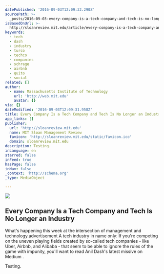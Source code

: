 ```yaml
---
datePublished: '2016-09-03T12:09:32.290Z'
sourcePath: >-
  _posts/2016-09-03-every-company-is-a-tech-company-and-tech-is-no-longer-an-ind.md
isBasedOnUrl: >-
  http://sloanreview.mit.edu/article/every-company-is-a-tech-company-and-tech-is-no-longer-an-industry/
keywords:
  - tech
  - dash
  - industry
  - turco
  - techco
  - companies
  - schrage
  - airbnb
  - quito
  - social
related: []
author:
  - name: Massachusetts Institute of Technology
    url: 'http://web.mit.edu'
    avatar: {}
via: {}
dateModified: '2016-09-03T12:09:31.958Z'
title: Every Company Is a Tech Company and Tech Is No Longer an Industry
app_links: []
publisher:
  url: 'http://sloanreview.mit.edu'
  name: MIT Sloan Management Review
  favicon: 'http://sloanreview.mit.edu/static/favicon.ico'
  domain: sloanreview.mit.edu
description: Testing.
inLanguage: en
starred: false
inFeed: true
hasPage: false
inNav: false
_context: 'http://schema.org'
_type: MediaObject

---
```

<article style=""><img src="https://imgflo.herokuapp.com/graph/2b2431f8e7ba7b0/628d0c0e52eb9ad2154d7bfdedaa9e15/noop.jpg?input=http%3A%2F%2Fsloanreview.mit.edu%2Fcontent%2Fuploads%2F2016%2F08%2FFR-TS-Tech-Industry-1200x627-1200x600.jpg" /><h1>Every Company Is a Tech Company and Tech Is No Longer an Industry</h1><p>What's happening this week at the intersection of management and technology.advertisement A tech industry in name only: If you're competing on the uneven playing fields created by so-called tech companies - like Uber, Airbnb, and Alibaba - that seem to be able to ignore the rules of the game with impunity, you'll want to read Anil Dash's latest missive on Medium .</p></article>

Testing.